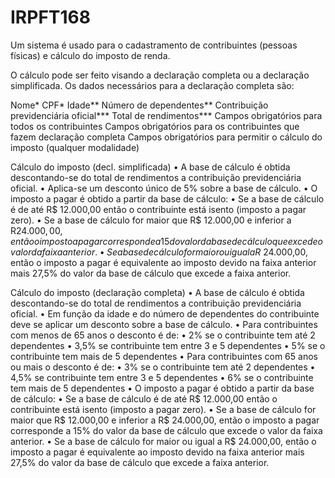 # IRPFT168

Um sistema é usado para o cadastramento de contribuintes (pessoas físicas) e cálculo do imposto de renda. 

O cálculo pode ser feito visando a declaração completa ou a declaração simplificada. Os dados necessários para a 
declaração completa são:

Nome*
CPF*
Idade**
Número de dependentes**
Contribuição previdenciária oficial***
Total de rendimentos***
Campos obrigatórios para todos os contribuintes
Campos obrigatórios para os contribuintes que fazem declaração completa
Campos obrigatórios para permitir o cálculo do imposto (qualquer modalidade)

Cálculo do imposto (decl. simplificada)
• A base de cálculo é obtida descontando-se do total de rendimentos a contribuição previdenciária oficial.
• Aplica-se um desconto único de 5% sobre a base de cálculo.
• O imposto a pagar é obtido a partir da base de cálculo:
• Se a base de cálculo é de até R$ 12.000,00 então o contribuinte está isento (imposto a pagar zero).
• Se a base de cálculo for maior que R$ 12.000,00 e inferior a R$24.000,00, então o imposto a pagar corresponde a 15% 
do valor da base de cálculo que excede o valor da faixa anterior.
• Se a base de cálculo for maior ou igual a R$ 24.000,00, então o imposto a pagar é equivalente ao imposto devido na 
faixa anterior mais 27,5% do valor da base de cálculo que excede a faixa anterior.

Cálculo do imposto (declaração completa)
• A base de cálculo é obtida descontando-se do total de rendimentos a contribuição previdenciária oficial.
• Em função da idade e do número de dependentes do contribuinte deve se aplicar um desconto sobre a base de cálculo.
• Para contribuintes com menos de 65 anos o desconto é de:
• 2% se o contribuinte tem até 2 dependentes
• 3,5% se contribuinte tem entre 3 e 5 dependentes
• 5% se o contribuinte tem mais de 5 dependentes
• Para contribuintes com 65 anos ou mais o desconto é de:
• 3% se o contribuinte tem até 2 dependentes
• 4,5% se contribuinte tem entre 3 e 5 dependentes
• 6% se o contribuinte tem mais de 5 dependentes
• O imposto a pagar é obtido a partir da base de cálculo:
• Se a base de cálculo é de até R$ 12.000,00 então o contribuinte está isento (imposto a pagar zero).
• Se a base de cálculo for maior que R$ 12.000,00 e inferior a R$ 24.000,00, então o imposto a pagar 
corresponde a 15% do valor da base de cálculo que excede o valor da faixa anterior.
• Se a base de cálculo for maior ou igual a R$ 24.000,00, então o imposto a pagar é equivalente ao imposto devido 
na faixa anterior mais 27,5% do valor da base de cálculo que excede a faixa anterior.
